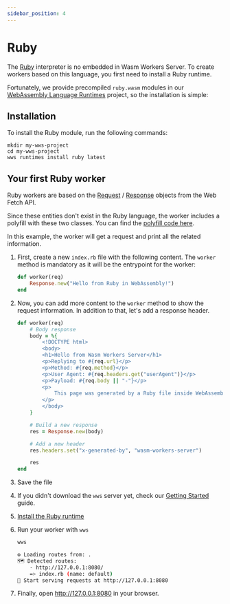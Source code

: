 ```yaml
---
sidebar_position: 4
---
```


# Ruby

The [Ruby](https://www.ruby-lang.org/) interpreter is no embedded in Wasm Workers Server. To create workers based on this language, you first need to install a Ruby runtime.

Fortunately, we provide precompiled `ruby.wasm` modules in our [WebAssembly Language Runtimes](https://github.com/vmware-labs/webassembly-language-runtimes/) project, so the installation is simple:

## Installation

To install the Ruby module, run the following commands:

```
mkdir my-wws-project
cd my-wws-project
wws runtimes install ruby latest
```

## Your first Ruby worker

Ruby workers are based on the [Request](https://developer.mozilla.org/en-US/docs/Web/API/Request) / [Response](https://developer.mozilla.org/en-US/docs/Web/API/Response) objects from the Web Fetch API.

Since these entities don't exist in the Ruby language, the worker includes a polyfill with these two classes. You can find the [polyfill code here](#).

In this example, the worker will get a request and print all the related information.

1. First, create a new `index.rb` file with the following content. The `worker` method is mandatory as it will be the entrypoint for the worker:

    ```ruby title="./index.rb"
    def worker(req)
        Response.new("Hello from Ruby in WebAssembly!")
    end
    ```

1. Now, you can add more content to the `worker` method to show the request information. In addition to that, let's add a response header.

    ```ruby title="./index.rb"
    def worker(req)
        # Body response
        body = %{
            <!DOCTYPE html>
            <body>
            <h1>Hello from Wasm Workers Server</h1>
            <p>Replying to #{req.url}</p>
            <p>Method: #{req.method}</p>
            <p>User Agent: #{req.headers.get("userAgent")}</p>
            <p>Payload: #{req.body || "-"}</p>
            <p>
                This page was generated by a Ruby file inside WebAssembly
            </p>
            </body>
        }

        # Build a new response
        res = Response.new(body)

        # Add a new header
        res.headers.set("x-generated-by", "wasm-workers-server")

        res
    end
    ```

1. Save the file
1. If you didn't download the `wws` server yet, check our [Getting Started](../get-started/quickstart.md) guide.
1. [Install the Ruby runtime](#installation)
1. Run your worker with `wws`

    ```bash
    wws

    ⚙️ Loading routes from: .
    🗺 Detected routes:
        - http://127.0.0.1:8080/
        => index.rb (name: default)
    🚀 Start serving requests at http://127.0.0.1:8080
    ```

1. Finally, open <http://127.0.0.1:8080> in your browser.